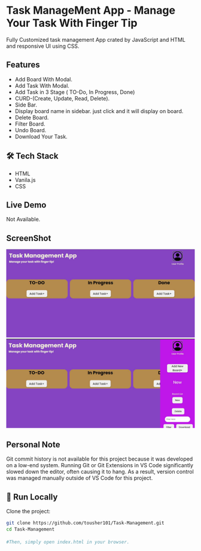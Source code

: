 # Task ManageMent App - Manage Your Task With Finger Tip
Fully Customized task management App crated by JavaScript and HTML and responsive UI using CSS.

## Features
- Add Board With Modal.
- Add Task With Modal.
- Add Task in 3 Stage ( TO-Do, In Progress, Done)
- CURD-(Create, Update, Read, Delete).
- Side Bar.
- Display board name in sidebar. just click and it will display on board.
- Delete Board.
- Filter Board.
- Undo Board.
- Download Your Task.

## 🛠 Tech Stack

- HTML
- Vanila.js
- CSS

## Live Demo
Not Available.

## ScreenShot
![Task Managent App](./assets/1.JPG)
![Task Managent App](./assets/2.JPG)

## Personal Note
Git commit history is not available for this project because it was developed on a low-end system.
Running Git or Git Extensions in VS Code significantly slowed down the editor, often causing it to hang.
As a result, version control was managed manually outside of VS Code for this project.


## 🚀 Run Locally

Clone the project:

```bash
git clone https://github.com/tousher101/Task-Management.git
cd Task-Management

#Then, simply open index.html in your browser.







